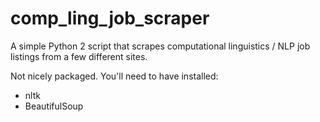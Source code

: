 # comp_ling_job_scraper
A simple Python 2 script that scrapes computational linguistics / NLP job listings from a few different sites.

Not nicely packaged. You'll need to have installed:
* nltk
* BeautifulSoup

